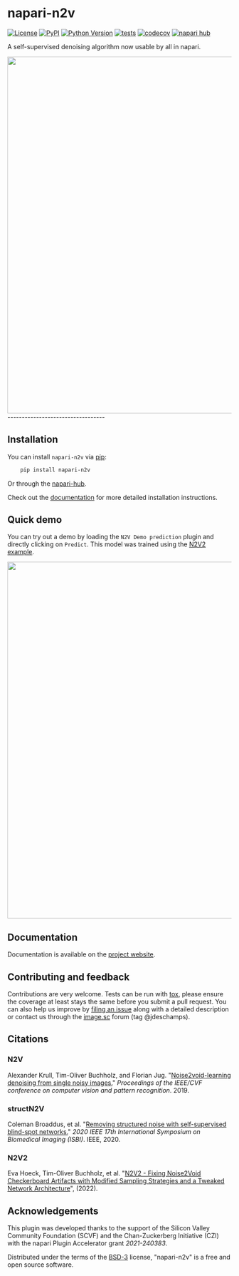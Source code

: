 # napari-n2v

[![License](https://img.shields.io/pypi/l/napari-n2v.svg?color=green)](https://github.com/juglab/napari-n2v/raw/main/LICENSE)
[![PyPI](https://img.shields.io/pypi/v/napari-n2v.svg?color=green)](https://pypi.org/project/napari-n2v)
[![Python Version](https://img.shields.io/pypi/pyversions/napari-n2v.svg?color=green)](https://python.org)
[![tests](https://github.com/juglab/napari-n2v/workflows/build/badge.svg)](https://github.com/juglab/napari-n2v/actions)
[![codecov](https://codecov.io/gh/juglab/napari-n2v/branch/main/graph/badge.svg)](https://codecov.io/gh/juglab/napari-n2v)
[![napari hub](https://img.shields.io/endpoint?url=https://api.napari-hub.org/shields/napari-n2v)](https://napari-hub.org/plugins/napari-n2v)

A self-supervised denoising algorithm now usable by all in napari.

<img src="https://raw.githubusercontent.com/juglab/napari-n2v/master/docs/images/noisy_denoised.png" width="800" />
----------------------------------

## Installation

You can install `napari-n2v` via [pip]:
```bash
    pip install napari-n2v
```
Or through the [napari-hub](https://napari.org/stable/plugins/find_and_install_plugin.html).


Check out the [documentation](https://juglab.github.io/napari-n2v/installation.html) for more detailed installation 
instructions. 


## Quick demo

You can try out a demo by loading the `N2V Demo prediction` plugin and directly clicking on `Predict`. This model was trained using the [N2V2 example](https://juglab.github.io/napari-n2v/examples.html).


<img src="https://raw.githubusercontent.com/juglab/napari-n2v/master/docs/images/demo.gif" width="800" />


## Documentation

Documentation is available on the [project website](https://juglab.github.io/napari-n2v/).


## Contributing and feedback

Contributions are very welcome. Tests can be run with [tox], please ensure
the coverage at least stays the same before you submit a pull request. You can also 
help us improve by [filing an issue] along with a detailed description or contact us
through the [image.sc](https://forum.image.sc/) forum (tag @jdeschamps).


## Citations

### N2V

Alexander Krull, Tim-Oliver Buchholz, and Florian Jug. "[Noise2void-learning denoising from single noisy images.](https://ieeexplore.ieee.org/document/8954066)" 
*Proceedings of the IEEE/CVF conference on computer vision and pattern recognition*. 2019.

### structN2V

Coleman Broaddus, et al. "[Removing structured noise with self-supervised blind-spot networks.](https://ieeexplore.ieee.org/document/9098336)" *2020 IEEE 17th 
International Symposium on Biomedical Imaging (ISBI)*. IEEE, 2020.

### N2V2

Eva Hoeck, Tim-Oliver Buchholz, et al. "[N2V2 - Fixing Noise2Void Checkerboard Artifacts with Modified Sampling Strategies and a Tweaked Network Architecture](https://openreview.net/forum?id=IZfQYb4lHVq)", (2022). 

## Acknowledgements

This plugin was developed thanks to the support of the Silicon Valley Community Foundation (SCVF) and the 
Chan-Zuckerberg Initiative (CZI) with the napari Plugin Accelerator grant _2021-240383_.


Distributed under the terms of the [BSD-3] license,
"napari-n2v" is a free and open source software.

[napari]: https://github.com/napari/napari
[Cookiecutter]: https://github.com/audreyr/cookiecutter
[@napari]: https://github.com/napari
[MIT]: http://opensource.org/licenses/MIT
[BSD-3]: http://opensource.org/licenses/BSD-3-Clause
[GNU GPL v3.0]: http://www.gnu.org/licenses/gpl-3.0.txt
[GNU LGPL v3.0]: http://www.gnu.org/licenses/lgpl-3.0.txt
[Apache Software License 2.0]: http://www.apache.org/licenses/LICENSE-2.0
[Mozilla Public License 2.0]: https://www.mozilla.org/media/MPL/2.0/index.txt
[cookiecutter-napari-plugin]: https://github.com/napari/cookiecutter-napari-plugin

[filing an issue]: https://github.com/juglab/napari-n2v/issues

[napari]: https://github.com/napari/napari
[tox]: https://tox.readthedocs.io/en/latest/
[pip]: https://pypi.org/project/pip/
[PyPI]: https://pypi.org/
